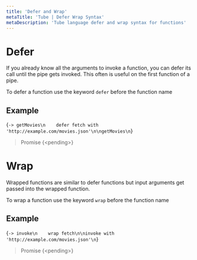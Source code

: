 ```yaml
---
title: 'Defer and Wrap'
metaTitle: 'Tube | Defer Wrap Syntax'
metaDescription: 'Tube language defer and wrap syntax for functions'
---
```


# Defer

If you already know all the arguments to invoke a function, you can defer 
its call until the pipe gets invoked. This often is useful on the first function of a pipe.

To defer a function use the keyword `defer` before the function name

## Example

<TubeCode>{`-> getMovies\n    defer fetch with 'http://example.com/movies.json'\n\ngetMovies\n`}</TubeCode>

> Promise {<pending\>}

# Wrap

Wrapped functions are similar to defer functions but input arguments get passed into the wrapped function.

To wrap a function use the keyword `wrap` before the function name

## Example

<TubeCode>{`-> invoke\n    wrap fetch\n\ninvoke with 'http://example.com/movies.json'\n`}</TubeCode>

> Promise {<pending\>}
